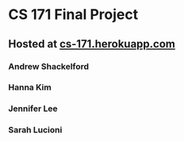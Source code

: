# CS 171 Final Project

## Hosted at [cs-171.herokuapp.com](cs-171.herokuapp.com)

### Andrew Shackelford
### Hanna Kim
### Jennifer Lee
### Sarah Lucioni
